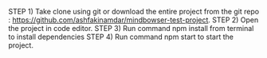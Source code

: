 STEP 1) Take clone using git or download the entire project from the git repo : https://github.com/ashfakinamdar/mindbowser-test-project.
STEP 2) Open the project in code editor.
STEP 3) Run command npm install from terminal to install dependencies
STEP 4) Run command npm start to start the project.
